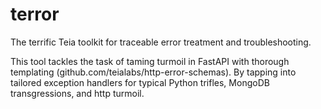 # terror
The terrific Teia toolkit for traceable error treatment and troubleshooting.

This tool tackles the task of taming turmoil in FastAPI with thorough templating (github.com/teialabs/http-error-schemas).
By tapping into tailored exception handlers for typical Python trifles, MongoDB transgressions, and http turmoil.

